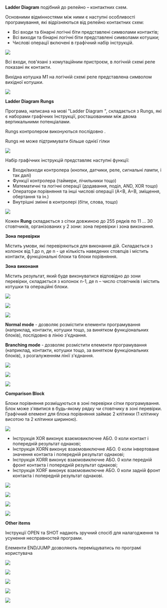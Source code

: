 **Ladder Diagram** подібний до релейно – контактних схем. 

Основними відмінностями між ними є наступні особливості програмування, які відрізняються від релейно контактних схем:

- Всі входи та бінарні логічні біти представлені символами контактів;
- Всі виходи та бінарні логічні біти представлені символами котушки;
- Числові операції включені в графічний набір інструкцій.

![](media3/3_02.jpg)

Всі входи, пов'язані з комутаційним пристроєм, в логічній схемі реле показані як контакти.

Вихідна котушка M1 на логічній схемі реле представлена символом вихідної котушки.

![](media3/3_03.jpg)



**Ladder Diagram Rungs**

Програма, написана на мові "Ladder Diagram ", складається з Rungs, які є наборами графічних Інструкції, росташованими між двома вертикальними потенціалами. 

Rungs контролером виконуються послідовно .

Rungs не може підтримувати більше однієї гілки

![](media3/3_05.jpg)



Набір графічних інструкцій представляє наступні функції:

- Входи/виходи контролера (кнопки, датчики, реле, сигнальні лампи, і так далі)
- Функції контролера (таймери, лічильники тощо)
- Математичні та логічні операції (додавання, поділ, AND, XOR тощо)
- Оператори порівняння та інші числові операції  (A<B, A=B, зміщення, обертання та ін.)
- Внутрішні змінні в контролері (біти, слова, тощо)

![](media3/3_06.jpg)



Кожен **Rung** складається з сітки довжиною до 255 рядків по 11 ... 30 стовпчиків, організованих у 2 зони: зона перевірки і зона виконання.

**Зона** **перевірки**

Містить умови, які перевіряються для виконання дій. Складається з колонок від 1 до n, де n - це кількість наведених стовпців і містить контакти, функціональні блоки та блоки порівняння.

**Зона** **виконаня**

Містить результат, який буде виконуватися відповідно до зони перевірки, складається з колонок n-1, де n – число стовпчиків і містить котушки та  операційні блоки.

![](media3/3_07.jpg)



![](media3/3_08.jpg)



![](media3/3_09.jpg)



**Normal mode** - дозволяє розмістити елементи програмування (наприклад, контакти, котушки тощо, за винятком функціональних блоків), послідовно в лінію з'єднання.

**Branching mode** - дозволяє розмістити елементи програмування (наприклад, контакти, котушки тощо, за винятком функціональних блоків), з розгалуженням лінії з'єднання.

![](media3/3_10.jpg)



![](media3/3_11.jpg)

![](media3/3_12.jpg)



**Comparison Block**

Блоки порівняння розміщуються в зоні перевірки сітки програмування. Блок може з'явитися в будь-якому рядку чи стовпчику в зоні перевірки. Графічний елемент для блока порівняння займає 2 клітинки (1 клітинку висотою та 2 клітинки шириною).

![](media3/3_13.jpg)



- Інструкція XOR виконує взаємовиключне АБО.  0 коли контакт і попередній результат однакові;
- Інструкція XORN виконує взаємовиключне АБО. 0 коли інвертоване значення контакта і попередній результат однакові;
- Інструкція XORR виконує взаємовиключне АБО. 0 коли передній фронт контакта і попередній результат однакові;
- Інструкція XORF виконує взаємовиключне АБО. 0 коли задній фронт контакта і попередній результат однакові.

![](media3/3_14.jpg)

![](media3/3_15.jpg)

![](media3/3_16_1.jpg)

![](media3/3_16_2.jpg)



**Other items**

Інструкції OPEN та SHOT надають зручний спосіб для налагодження та усунення несправностей програми.

Елементи END/JUMP дозволяють переміщуватись по програмі користувача

![](media3/3_17.jpg)

![](media3/3_18.jpg)

![](media3/3_19_1.jpg)

![](media3/3_19_2.jpg)

![](media3/3_20.jpg)
